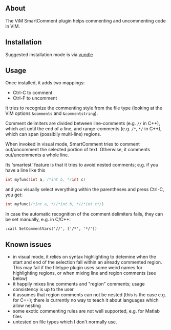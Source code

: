 ## About

The ViM SmartComment plugin helps commenting and uncommenting code in ViM.

## Installation

Suggested installation mode is via [vundle](http://github.com/gmarik/vundle)

## Usage

Once installed, it adds two mappings:

* Ctrl-C to comment
* Ctrl-F to uncomment

It tries to recognize the commenting style from the file type (looking at the
ViM options `&comments` and `&commentstring`).

Comment delimiters are divided between line-comments (e.g. `//` in C++), which
act until the end of a line, and range-comments (e.g. `/*`, `*/` in C++), which
can span (possibily multi-line) regions.

When invoked in visual mode, SmartComment tries to comment out/uncomment the selected
portion of text. Otherwise, it comments out/uncomments a whole line.

Its 'smartest' feature is that it tries to avoid nested comments; e.g. if you have a
line like this

```C
int myfunc(int a, /*int b, */int c)
```

and you visually select everything within the parentheses and press Ctrl-C, you get:

```C
int myfunc(/*int a, *//*int b, *//*int c*/)
```

In case the automatic recognition of the comment delimiters fails, they can be set
manually, e.g. in C/C++:

```vim
:call SetCommentVars('//', ['/*', '*/'])
```

## Known issues

* in visual mode, it relies on syntax highlighting to detemine when the start and
  end of the selection fall within an already commented region. This may fail if
  the filetype plugin uses some weird names for highlighting regions, or when mixing
  line and region comments (see below)
* it happily mixes line comments and "region" comments; usage consistency is up
  to the user
* it assumes that region comments can not be nested (this is the case e.g. for C++);
  there is currently no way to teach it about languages which allow nesting
* some exotic commenting rules are not well supported, e.g. for Matlab files
* untested on file types which I don't normally use.
